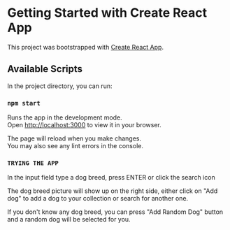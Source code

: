 # Getting Started with Create React App

This project was bootstrapped with [Create React App](https://github.com/facebook/create-react-app).

## Available Scripts

In the project directory, you can run:

### `npm start`

Runs the app in the development mode.\
Open [http://localhost:3000](http://localhost:3000) to view it in your browser.

The page will reload when you make changes.\
You may also see any lint errors in the console.

### `TRYING THE APP`

In the input field type a dog breed, press ENTER or click the search icon

The dog breed picture will show up on the right side, either click on "Add dog" to add a dog to your collection or search for another one.

If you don't know any dog breed, you can press "Add Random Dog" button and a random dog will be selected for you.